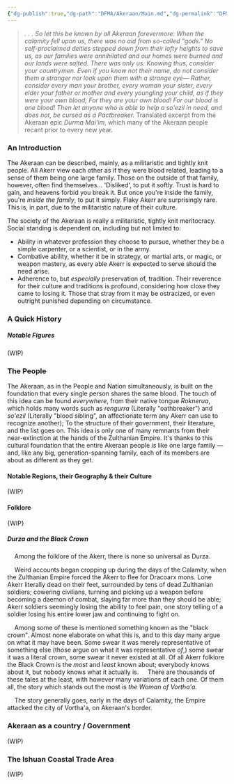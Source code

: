 ```yaml
---
{"dg-publish":true,"dg-path":"DFMA/Akeraan/Main.md","dg-permalink":"DFMA/Akeraan/Main","permalink":"/DFMA/Akeraan/Main/","title":"Main Document","pinned":"true"}
---
```


> *. . . So let this be known by all Akeraan forevermore: When the calamity fell upon us, there was no aid from so-called "gods." No self-proclaimed deities stepped down from their lofty heights to save us, as our families were annihilated and our homes were burned and our lands were salted. 
> There was only us. 
> Knowing thus, consider your countrymen. Even if you know not their name, do not consider them a stranger nor look upon them with a strange eye— Rather, consider every man your brother, every woman your sister, every elder your father or mother and every youngling your child, as if they were your own blood; For they are your own blood! For our blood is one blood!
> Then let anyone who is able to help a so'ezil in need, and does not, be cursed as a Pactbreaker.*
Translated excerpt from the Akeraan epic *Durma Mai'im*, which many of the Akeraan people recant prior to every new year.

### An Introduction
The Akeraan can be described, mainly, as a militaristic and tightly knit people. 
All Akerr view each other as if they were blood related, leading to a sense of them being one large family. Those on the outside of that family, however, often find themselves... 'Disliked', to put it softly. 
Trust is hard to gain, and heavens forbid you break it. But once you're inside the family, you're *inside the family*, to put it simply. Flaky Akerr are surprisingly rare. This is, in part, due to the militaristic nature of their culture.

The society of the Akeraan is really a militaristic, tightly knit meritocracy. Social standing is dependent on, including but not limited to: 
- Ability in whatever profession they choose to pursue, whether they be a simple carpenter, or a scientist, or in the army.
- Combative ability, whether it be in strategy, or martial arts, or magic, or weapon mastery, as every able Akerr is expected to serve should the need arise. 
- Adherence to, but *especially* preservation of, tradition. Their reverence for their culture and traditions is profound, considering how close they came to losing it. Those that stray from it may be ostracized, or even outright punished depending on circumstance.
### A Quick History


##### Notable Figures
(WIP)
### The People
The Akeraan, as in the People and Nation simultaneously, is built on the foundation that every single person shares the same blood. The touch of this idea can be found *everywhere*, from their native tongue *Roknerua*, which holds many words such as *rengurra* (Literally "oathbreaker") and *so'ezil* (Literally "blood sibling", an affectionate term any Akerr can use to recognize another); To the structure of their government, their literature, and the list goes on.
This idea is only one of many remnants from their near-extinction at the hands of the Zulthanian Empire. 
It's thanks to this cultural foundation that the entire Akeraan people *is* like one large family — and, like any big, generation-spanning family, each of its members are about as different as they get.

#### Notable Regions, their Geography & their Culture
(WIP)

#### Folklore
{WIP}
##### Durza and the Black Crown
$\quad$Among the folklore of the Akerr, there is none so universal as Durza.

$\quad$Weird accounts began cropping up during the days of the Calamity, when the Zulthanian Empire forced the Akerr to flee for Dracoarx mons. Lone Akerr literally dead on their feet, surrounded by tens of dead Zulthanian soldiers; cowering civilians, turning and picking up a weapon before becoming a daemon of combat, slaying far more than they should be able; Akerr soldiers seemingly losing the ability to feel pain, one story telling of a soldier losing his entire lower jaw and continuing to fight on. 

$\quad$Among some of these is mentioned something known as the "black crown". Almost none elaborate on what this is, and to this day many argue on what it may have been. Some swear it was merely representative of something else (those argue on what it was representative *of*,) some swear it was a literal crown, some swear it never existed at all. 
Of all Akerr folklore the Black Crown is the *most* and *least* known about; everybody knows about it, but nobody knows what it actually is. 
$\quad$There are thousands of these tales at the least, with however many variations of each one. Of them all, the story which stands out the most is *the Woman of Vortha'a.*

$\quad$The story generally goes, early in the days of Calamity, the Empire attacked the city of Vortha'a, on Akeraan's border. 

### Akeraan as a country / Government
(WIP)

### The Ishuan Coastal Trade Area
(WIP)

